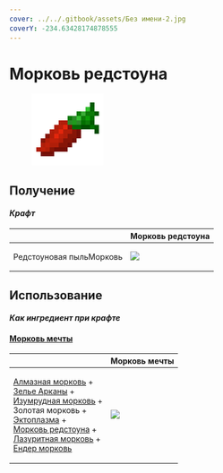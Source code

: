 ```yaml
---
cover: ../../.gitbook/assets/Без имени-2.jpg
coverY: -234.63428174878555
---
```


# Морковь редстоуна

<figure><img src="../../.gitbook/assets/carrot_redstone_128.png" alt=""><figcaption></figcaption></figure>

## Получение

#### _Крафт_

|                                 |  Морковь редстоуна                              |
| ------------------------------- | ----------------------------------------------- |
| <p>Редстоуновая пыльМорковь</p> | ![](../../.gitbook/assets/carrot\_redstone.png) |

## Использование

#### _Как ингредиент при крафте_

#### [Морковь мечты](dream_carrot.md)

|                                                                                                                                                                                                                                                                                                                                                                                                      |  Морковь мечты                               |
| ---------------------------------------------------------------------------------------------------------------------------------------------------------------------------------------------------------------------------------------------------------------------------------------------------------------------------------------------------------------------------------------------------- | -------------------------------------------- |
| <p><a href="carrot_diamond.md">Алмазная морковь</a> +<br><a href="weak_arcana_potion.md">Зелье Арканы</a> +<br><a href="carrot_emerald.md">Изумрудная морковь</a> +<br>Золотая морковь +<br><a href="ectoplasm.md">Эктоплазма</a> +<br><a href="carrot_redstone.md">Морковь редстоуна</a> +<br><a href="carrot_lapis.md">Лазуритная морковь</a> +<br><a href="carrot_ender.md">Ендер морковь</a></p> | ![](../../.gitbook/assets/dream\_carrot.png) |

